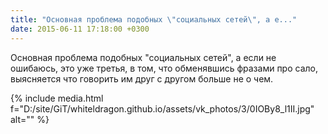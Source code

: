 ```yaml
---
title: "Основная проблема подобных \"социальных сетей\", а е..."
date: 2015-06-11 17:18:00 +0300
---
```


Основная проблема подобных "социальных сетей", а если не ошибаюсь, это уже третья, в том, что обменявшись фразами про сало, выясняется что говорить им друг с другом больше не о чем.

{% include media.html f="D:/site/GiT/whiteldragon.github.io/assets/vk_photos/3/0IOBy8_l1II.jpg" alt="" %}

